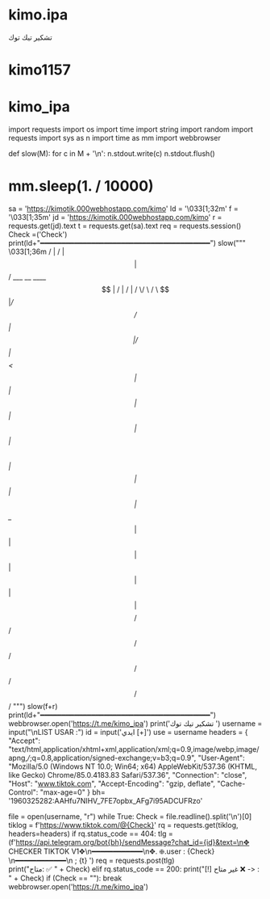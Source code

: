 # kimo.ipa
تشكير تيك توك
# kimo1157
# kimo_ipa
import requests
import os
import time
import string
import random
import requests
import sys as n
import time as mm
import webbrowser

def slow(M):
    for c in M + '\n':
        n.stdout.write(c)
        n.stdout.flush()
#        mm.sleep(1. / 10000)
sa = 'https://kimotik.000webhostapp.com/kimo'
ld = '\033[1;32m'
f = '\033[1;35m'
jd = 'https://kimotik.000webhostapp.com/kimo'
r = requests.get(jd).text
t = requests.get(sa).text
req = requests.session()
Check =('Check')
print(ld+"━━━━━━━━━━━━━━━━━━━━━━━━━━━━━━━━━━━━━━━━")
slow(""" 
\033[1;36m
                  /  |            /  |                                    
                   $$ |          $$/        ___  __          ____  
                   $$ |  /  |      /  |      /     \/    \        /      \ 
                   $$ |_/$$/       $$ |      $$$$$$ $$$$  |      /$$$$$$  |
                   $$   $$<        $$ |      $$ | $$ | $$ |      $$ |  $$ |
                   $$$$$$  \       $$ |      $$ | $$ | $$ |      $$ \__$$ |
                   $$ | $$  |      $$ |      $$ | $$ | $$ |      $$    $$/ 
                   $$/   $$/       $$/       $$/  $$/  $$/        $$$$$$/
""")
slow(f+r)
print(ld+"━━━━━━━━━━━━━━━━━━━━━━━━━━━━━━━━━━━━━━━━")
webbrowser.open('https://t.me/kimo_ipa')
print('تشكير تيك توك ')
username = input("\nLIST USAR :")
id = input('ايدي [+]')
use = username
headers = {
            "Accept": "text/html,application/xhtml+xml,application/xml;q=0.9,image/webp,image/apng,*/*;q=0.8,application/signed-exchange;v=b3;q=0.9",
            "User-Agent": "Mozilla/5.0 (Windows NT 10.0; Win64; x64) AppleWebKit/537.36 (KHTML, like Gecko) Chrome/85.0.4183.83 Safari/537.36",
            "Connection": "close",
            "Host": "www.tiktok.com",
            "Accept-Encoding": "gzip, deflate",
            "Cache-Control": "max-age=0"
}
bh= '1960325282:AAHfu7NIHV_7FE7opbx_AFg7i95ADCUFRzo'

file = open(username, "r")
while True:
  Check = file.readline().split('\n')[0]
  tiklog = f'https://www.tiktok.com/@{Check}'
  rq = requests.get(tiklog, headers=headers)
  if rq.status_code == 404:
    tlg =(f'https://api.telegram.org/bot{bh}/sendMessage?chat_id={id}&text=\n✥ CHECKER TIKTOK V1✥\n━━━━━━━━━━━━\n✥. 𖣨.user : {Check} \n━━━━━━━━━━━━\n ; {t} ')
    req = requests.post(tlg)                
    print("متاح:  ✅ " + Check)
  elif rq.status_code == 200: 
     print("[!]  غير متاح ❌ -> : " + Check)
     if (Check == ""): 
       break
       webbrowser.open('https://t.me/kimo_ipa')
